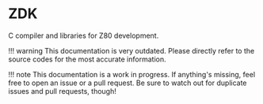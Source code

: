 # ZDK
C compiler and libraries for Z80 development.

!!! warning
    This documentation is very outdated. Please directly refer to the source codes for the most accurate information.

!!! note
    This documentation is a work in progress. If anything's missing, feel free to open an issue or a pull request. Be sure to watch out for duplicate issues and pull requests, though!
